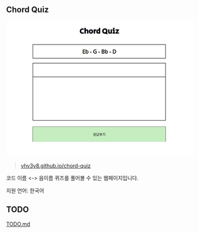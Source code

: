 ## Chord Quiz

![](assets/promo-1.png)

> [vhv3y8.github.io/chord-quiz](https://vhv3y8.github.io/chord-quiz)

코드 이름 <-> 음이름 퀴즈를 풀어볼 수 있는 웹페이지입니다.

지원 언어: 한국어

## TODO

[TODO.md](./TODO.md)
